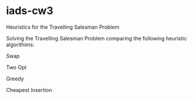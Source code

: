 # iads-cw3
Heuristics for the Travelling Salesman Problem

Solving the Travelling Salesman Problem comparing the following heuristic algorithims:

Swap

Two Opt

Greedy

Cheapest Insertion
